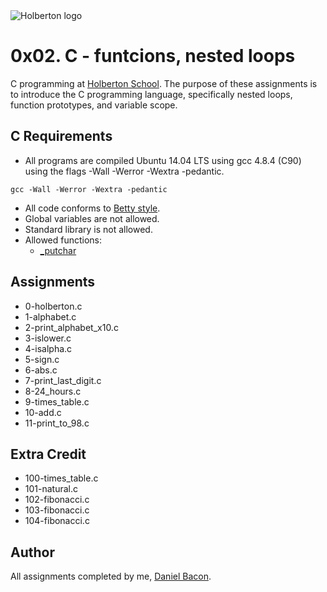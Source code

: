 <img src="https://www.holbertonschool.com/assets/holberton-logo-1cc451260ca3cd297def53f2250a9794810667c7ca7b5fa5879a569a457bf16f.png" alt="Holberton logo">

0x02. C - funtcions, nested loops
======================

C programming at [Holberton School](https://www.holbertonschool.com). The purpose of these assignments is to introduce the C programming language, specifically nested loops, function prototypes, and variable scope. 

C Requirements
--------------
* All programs are compiled Ubuntu 14.04 LTS using gcc 4.8.4 (C90) using the flags -Wall -Werror -Wextra -pedantic.
```
gcc -Wall -Werror -Wextra -pedantic
```

* All code conforms to [Betty style](https://github.com/holbertonschool/Betty).
* Global variables are not allowed.
* Standard library is not allowed.
* Allowed functions:
  * [_putchar](https://github.com/holbertonschool/_putchar.c/blob/master/_putchar.c)

Assignments
-----------
* 0-holberton.c
* 1-alphabet.c
* 2-print_alphabet_x10.c
* 3-islower.c
* 4-isalpha.c
* 5-sign.c
* 6-abs.c
* 7-print_last_digit.c
* 8-24_hours.c
* 9-times_table.c
* 10-add.c
* 11-print_to_98.c

Extra Credit
------------
* 100-times_table.c
* 101-natural.c
* 102-fibonacci.c
* 103-fibonacci.c
* 104-fibonacci.c

Author
------
All assignments completed by me, [Daniel Bacon](https://github.com/dfbacon).
